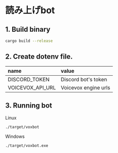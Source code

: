 # 読み上げbot

## 1. Build binary

```sh
cargo build --release
```

## 2. Create dotenv file.

| name             | value                |
| :---             | :---                 |
| DISCORD_TOKEN    | Discord bot's token  |
| VOICEVOX_API_URL | Voicevox engine urls |

## 3. Running bot

Linux

```sh
./target/voxbot
```

Windows

```sh
./target/voxbot.exe
```
